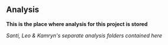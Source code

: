## Analysis

**This is the place where analysis for this project is stored**

*Santi, Leo & Kamryn's separate analysis folders contained here*
